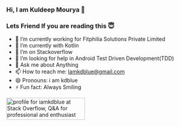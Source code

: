 ### Hi, I am Kuldeep Mourya 👋 
### Lets Friend If you are reading this 😇

- 🔭 I’m currently working for Fitphilia Solutions Private Limited
- 🌱 I’m currently with Kotlin
- 👯 I’m on Stackoverflow
- 🤔 I’m looking for help in Android Test Driven Development(TDD)
- 💬 Ask me about Anything
- 📫 How to reach me: Iamkdblue@gmail.com
- 😄 Pronouns: i am kdblue
- ⚡ Fun fact: Always Smiling

<a href="https://stackoverflow.com/users/6925888/iamkdblue"><img src="https://stackoverflow.com/users/flair/6925888.png" width="208" height="58" alt="profile for iamkdblue at Stack Overflow, Q&amp;A for professional and enthusiast programmers" title="profile for iamkdblue at Stack Overflow, Q&amp;A for professional and enthusiast programmers"></a>


